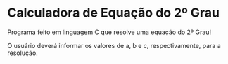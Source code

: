 # Calculadora de Equação do 2º Grau
 Programa feito em linguagem C que resolve uma equação do 2º Grau!

 O usuário deverá informar os valores de a, b e c, respectivamente, para a resolução.
 